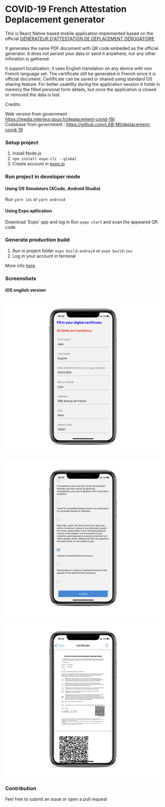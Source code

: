 # COVID-19 French Attestation Deplacement generator
This is React Native based mobile application implemented based on the official [GÉNÉRATEUR D'ATTESTATION DE DÉPLACEMENT DÉROGATOIRE ](https://media.interieur.gouv.fr/deplacement-deplacement-covid-19-19/)

It generates the same PDF document with QR code embeded as the official generator.
It does not persist your data or send it anywhere, nor any other inforation is gathered.

It support localization, it uses English translation on any device with non French language set.
The certificate still be generated in French since it is official document. Certificate can be saved or shared using standard OS sharing feature.
For better usability during the application session it holds in memory the filled personal form details, but once the application is closed or removed the data is lost.

Credits:

Web version from government : https://media.interieur.gouv.fr/deplacement-covid-19/  
Codebase from government : https://github.com/LAB-MI/deplacement-covid-19

### Setup project

1. Install Node.js
2. `npm install expo-cli --global`
3. Create account in [expo.io](expo.io)

### Run project in developer mode

#### Using OS Simulators (XCode, Android Studio)
Run `yarn ios` or `yarn android`

#### Using Expo apllication
Download 'Expo' app and log in
Run `expo start` and scan the appeared QR code

### Generate production build

1. Run in project folder `expo build:android` or `expo build:ios`
2. Log in your account in terminal

More info [here](https://docs.expo.io/versions/latest/distribution/building-standalone-apps/)


### Screenshots

#### iOS english version

![Alt text](docs/screenshots/IMG_2955_iphonexspacegrey_portrait.png "Form")

![Alt text](docs/screenshots/IMG_2954_iphonexspacegrey_portrait.png "Reason")

![Alt text](docs/screenshots/IMG_2953_iphonexspacegrey_portrait.png "Certificate")


### Contribution

Feel free to submit an issue or open a pull request